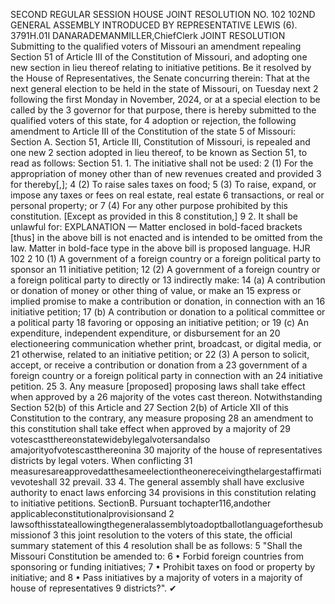 SECOND REGULAR SESSION
HOUSE JOINT
RESOLUTION NO. 102
102ND GENERAL ASSEMBLY
INTRODUCED BY REPRESENTATIVE LEWIS (6).
3791H.01I DANARADEMANMILLER,ChiefClerk
JOINT RESOLUTION
Submitting to the qualified voters of Missouri an amendment repealing Section 51 of Article
III of the Constitution of Missouri, and adopting one new section in lieu thereof
relating to initiative petitions.
Be it resolved by the House of Representatives, the Senate concurring therein:
That at the next general election to be held in the state of Missouri, on Tuesday next
2 following the first Monday in November, 2024, or at a special election to be called by the
3 governor for that purpose, there is hereby submitted to the qualified voters of this state, for
4 adoption or rejection, the following amendment to Article III of the Constitution of the state
5 of Missouri:
Section A. Section 51, Article III, Constitution of Missouri, is repealed and one new
2 section adopted in lieu thereof, to be known as Section 51, to read as follows:
Section 51. 1. The initiative shall not be used:
2 (1) For the appropriation of money other than of new revenues created and provided
3 for thereby[,];
4 (2) To raise sales taxes on food;
5 (3) To raise, expand, or impose any taxes or fees on real estate, real estate
6 transactions, or real or personal property; or
7 (4) For any other purpose prohibited by this constitution. [Except as provided in this
8 constitution,]
9 2. It shall be unlawful for:
EXPLANATION — Matter enclosed in bold-faced brackets [thus] in the above bill is not enacted and is
intended to be omitted from the law. Matter in bold-face type in the above bill is proposed language.
HJR 102 2
10 (1) A government of a foreign country or a foreign political party to sponsor an
11 initiative petition;
12 (2) A government of a foreign country or a foreign political party to directly or
13 indirectly make:
14 (a) A contribution or donation of money or other thing of value, or make an
15 express or implied promise to make a contribution or donation, in connection with an
16 initiative petition;
17 (b) A contribution or donation to a political committee or a political party
18 favoring or opposing an initiative petition; or
19 (c) An expenditure, independent expenditure, or disbursement for an
20 electioneering communication whether print, broadcast, or digital media, or
21 otherwise, related to an initiative petition; or
22 (3) A person to solicit, accept, or receive a contribution or donation from a
23 government of a foreign country or a foreign political party in connection with an
24 initiative petition.
25 3. Any measure [proposed] proposing laws shall take effect when approved by a
26 majority of the votes cast thereon. Notwithstanding Section 52(b) of this Article and
27 Section 2(b) of Article XII of this Constitution to the contrary, any measure proposing
28 an amendment to this constitution shall take effect when approved by a majority of
29 votescastthereonstatewidebylegalvotersandalso amajorityofvotescastthereonina
30 majority of the house of representatives districts by legal voters. When conflicting
31 measuresareapprovedatthesameelectiontheonereceivingthelargestaffirmativevoteshall
32 prevail.
33 4. The general assembly shall have exclusive authority to enact laws enforcing
34 provisions in this constitution relating to initiative petitions.
SectionB. Pursuant tochapter116,andother applicableconstitutionalprovisionsand
2 lawsofthisstateallowingthegeneralassemblytoadoptballotlanguageforthesubmissionof
3 this joint resolution to the voters of this state, the official summary statement of this
4 resolution shall be as follows:
5 "Shall the Missouri Constitution be amended to:
6 • Forbid foreign countries from sponsoring or funding initiatives;
7 • Prohibit taxes on food or property by initiative; and
8 • Pass initiatives by a majority of voters in a majority of house of representatives
9 districts?".
✔